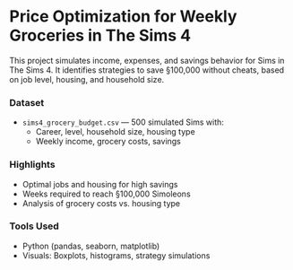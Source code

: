 # Price Optimization for Weekly Groceries in The Sims 4

This project simulates income, expenses, and savings behavior for Sims in The Sims 4. It identifies strategies to save §100,000 without cheats, based on job level, housing, and household size.

### Dataset

- `sims4_grocery_budget.csv` — 500 simulated Sims with:
  - Career, level, household size, housing type
  - Weekly income, grocery costs, savings

### Highlights

- Optimal jobs and housing for high savings
- Weeks required to reach §100,000 Simoleons
- Analysis of grocery costs vs. housing type

### Tools Used

- Python (pandas, seaborn, matplotlib)
- Visuals: Boxplots, histograms, strategy simulations
